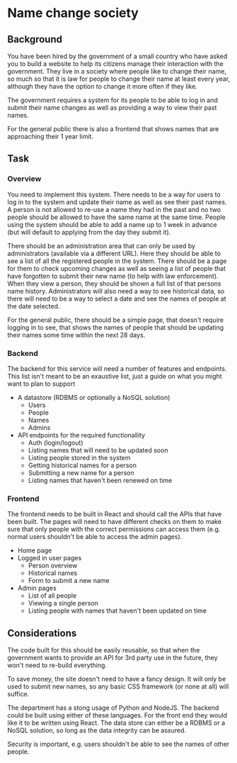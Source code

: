 # Name change society

## Background

You have been hired by the government of a small country who have asked you to
build a website to help its citizens manage their interaction with the
government. They live in a society where people like to change their name, so
much so that it is law for people to change their name at least every year,
although they have the option to change it more often if they like.

The government requires a system for its people to be able to log in and submit
their name changes as well as providing a way to view their past names.

For the general public there is also a frontend that shows names that are
approaching their 1 year limit.

## Task

### Overview

You need to implement this system. There needs to be a way for users to log in
to the system and update their name as well as see their past names. A person
is not allowed to re-use a name they had in the past and no two people should
be allowed to have the same name at the same time. People using the system
should be able to add a name up to 1 week in advance (but will default to
applying from the day they submit it).

There should be an administration area that can only be used by administrators
(available via a different URL). Here they should be able to see a list of all
the registered people in the system. There should be a page for them to check
upcoming changes as well as seeing a list of people that have forgotten to
submit their new name (to help with law enforcement). When they view a person,
they should be shown a full list of that persons name history. Administrators
will also need a way to see historical data, so there will need to be a way to
select a date and see the names of people at the date selected.

For the general public, there should be a simple page, that doesn't require
logging in to see, that shows the names of people that should be updating their
names some time within the next 28 days.

### Backend

The backend for this service will need a number of features and endpoints. This
list isn't meant to be an exaustive list, just a guide on what you might want to
plan to support

- A datastore (RDBMS or optionally a NoSQL solution)
  - Users
  - People
  - Names
  - Admins
- API endpoints for the required functionallity
  - Auth (login/logout)
  - Listing names that will need to be updated soon
  - Listing people stored in the system
  - Getting historical names for a person
  - Submitting a new name for a person
  - Listing names that haven't been renewed on time

### Frontend

The frontend needs to be built in React and should call the APIs that have been
built. The pages will need to have different checks on them to make sure that
only people with the correct permissions can access them (e.g. normal users
shouldn't be able to access the admin pages).

- Home page
- Logged in user pages
  - Person overview
  - Historical names
  - Form to submit a new name
- Admin pages
  - List of all people
  - Viewing a single person
  - Listing people with names that haven't been updated on time

## Considerations

The code built for this should be easily reusable, so that when the government
wants to provide an API for 3rd party use in the future, they won't need to
re-build everything.

To save money, the site doesn't need to have a fancy design. It will only be
used to submit new names, so any basic CSS framework (or none at all) will
suffice.

The department has a stong usage of Python and NodeJS. The backend could be
built using either of these languages. For the front end they would like it to
be written using React. The data store can either be a RDBMS or a NoSQL
solution, so long as the data integrity can be assured.

Security is important, e.g. users shouldn't be able to see the names of other
people.

